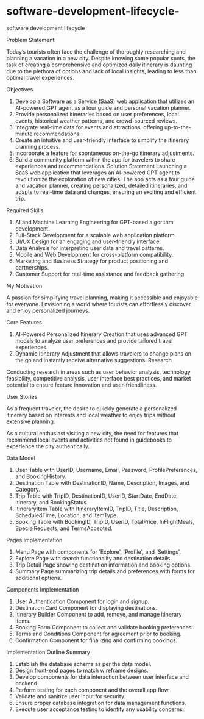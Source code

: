 # software-development-lifecycle-
software development lifecycle 

Problem Statement

Today’s tourists often face the challenge of thoroughly researching and planning a vacation in a new city. Despite knowing some popular spots, the task of creating a comprehensive and optimized daily itinerary is daunting due to the plethora of options and lack of local insights, leading to less than optimal travel experiences.

 Objectives

1. Develop a Software as a Service (SaaS) web application that utilizes an AI-powered GPT agent as a tour guide and personal vacation planner.
2. Provide personalized itineraries based on user preferences, local events, historical weather patterns, and crowd-sourced reviews.
3. Integrate real-time data for events and attractions, offering up-to-the-minute recommendations.
4. Create an intuitive and user-friendly interface to simplify the itinerary planning process.
5. Incorporate a feature for spontaneous on-the-go itinerary adjustments.
6. Build a community platform within the app for travelers to share experiences and recommendations.
 Solution Statement
Launching a SaaS web application that leverages an AI-powered GPT agent to revolutionize the exploration of new cities. The app acts as a tour guide and vacation planner, creating personalized, detailed itineraries, and adapts to real-time data and changes, ensuring an exciting and efficient trip.

 Required Skills

1. AI and Machine Learning Engineering for GPT-based algorithm development.
2. Full-Stack Development for a scalable web application platform.
3. UI/UX Design for an engaging and user-friendly interface.
4. Data Analysis for interpreting user data and travel patterns.
5. Mobile and Web Development for cross-platform compatibility.
6. Marketing and Business Strategy for product positioning and partnerships.
7. Customer Support for real-time assistance and feedback gathering.

 My Motivation

A passion for simplifying travel planning, making it accessible and enjoyable for everyone. Envisioning a world where tourists can effortlessly discover and enjoy personalized journeys.

 Core Features

1. AI-Powered Personalized Itinerary Creation that uses advanced GPT models to analyze user preferences and provide tailored travel experiences.
2. Dynamic Itinerary Adjustment that allows travelers to change plans on the go and instantly receive alternative suggestions.
Research

Conducting research in areas such as user behavior analysis, technology feasibility, competitive analysis, user interface best practices, and market potential to ensure feature innovation and user-friendliness.

User Stories

As a frequent traveler, the desire to quickly generate a personalized itinerary based on interests and local weather to enjoy trips without extensive planning.

As a cultural enthusiast visiting a new city, the need for features that recommend local events and activities not found in guidebooks to experience the city authentically.

Data Model

1. User Table with UserID, Username, Email, Password, ProfilePreferences, and BookingHistory.
2. Destination Table with DestinationID, Name, Description, Images, and Category.
3. Trip Table with TripID, DestinationID, UserID, StartDate, EndDate, Itinerary, and BookingStatus.
4. ItineraryItem Table with ItineraryItemID, TripID, Title, Description, ScheduledTime, Location, and ItemType.
5. Booking Table with BookingID, TripID, UserID, TotalPrice, InFlightMeals, SpecialRequests, and TermsAccepted.

Pages Implementation

1. Menu Page with components for 'Explore', 'Profile', and 'Settings'.
2. Explore Page with search functionality and destination details.
3. Trip Detail Page showing destination information and booking options.
4. Summary Page summarizing trip details and preferences with forms for additional options.

 Components Implementation

1. User Authentication Component for login and signup.
2. Destination Card Component for displaying destinations.
3. Itinerary Builder Component to add, remove, and manage itinerary items.
4. Booking Form Component to collect and validate booking preferences.
5. Terms and Conditions Component for agreement prior to booking.
6. Confirmation Component for finalizing and confirming bookings.

 Implementation Outline Summary

1. Establish the database schema as per the data model.
2. Design front-end pages to match wireframe designs.
3. Develop components for data interaction between user interface and backend.
4. Perform testing for each component and the overall app flow.
5. Validate and sanitize user input for security.
6. Ensure proper database integration for data management functions.
7. Execute user acceptance testing to identify any usability concerns.



